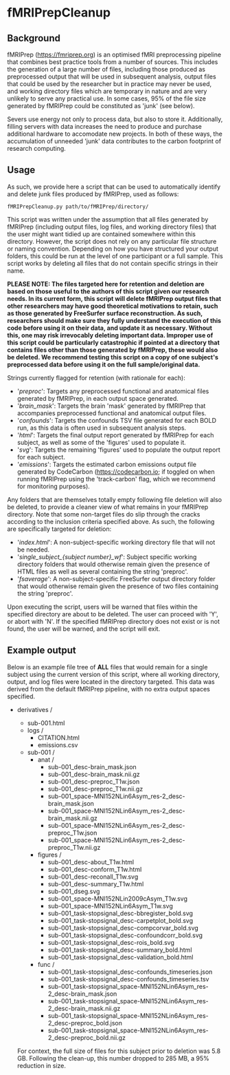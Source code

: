 # fMRIPrepCleanup

## Background

fMRIPrep (https://fmriprep.org) is an optimised fMRI preprocessing pipeline that combines best practice tools from a number of sources. This includes the generation of a large number of files, including those produced as preprocessed output that will be used in subsequent analysis, output files that could be used by the researcher but in practice may never be used, and working directory files which are temporary in nature and are very unlikely to serve any practical use. In some cases, 95% of the file size generated by fMRIPrep could be constituted as 'junk' (see below).

Severs use energy not only to process data, but also to store it. Additionally, filling servers with data increases the need to produce and purchase additional hardware to accomodate new projects. In both of these ways, the accumulation of unneeded 'junk' data contributes to the carbon footprint of research computing.

## Usage

As such, we provide here a script that can be used to automatically identify and delete junk files produced by fMRIPrep, used as follows:

```
fMRIPrepCleanup.py path/to/fMRIPrep/directory/
```

This script was written under the assumption that all files generated by fMRIPrep (including output files, log files, and working directory files) that the user might want tidied up are contained somewhere within this directory. However, the script does not rely on any particular file structure or naming convention. Depending on how you have structured your output folders, this could be run at the level of one participant or a full sample. This script works by deleting all files that do not contain specific strings in their name.

**PLEASE NOTE: The files targeted here for retention and deletion are based on those useful to the authors of this script given our research needs. In its current form, this script will delete fMRIPrep output files that other researchers may have good theoretical motivations to retain, such as those generated by FreeSurfer surface reconstruction. As such, researchers should make sure they fully understand the execution of this code before using it on their data, and update it as necessary. Without this, one may risk irrevocably deleting important data. Improper use of this script could be particularly catastrophic if pointed at a directory that contains files other than those generated by fMRIPrep, these would also be deleted. We recommend testing this script on a copy of one subject's preprocessed data before using it on the full sample/original data.**

Strings currently flagged for retention (with rationale for each):

- '*preproc*': Targets any preprocessed functional and anatomical files generated by fMRIPrep, in each output space generated.
- '*brain_mask*': Targets the brain 'mask' generated by fMRIPrep that accompanies preprocessed functional and anatomical output files.
- '*confounds*': Targets the confounds TSV file generated for each BOLD run, as this data is often used in subsequent analysis steps.
- '*html*': Targets the final output report generated by fMRIPrep for each subject, as well as some of the 'figures' used to populate it.
- '*svg*': Targets the remaining 'figures' used to populate the output report for each subject.
- '*emissions*': Targets the estimated carbon emissions output file generated by CodeCarbon (https://codecarbon.io; if toggled on when running fMRIPrep using the 'track-carbon' flag, which we recommend for monitoring purposes).

Any folders that are themselves totally empty following file deletion will also be deleted, to provide a cleaner view of what remains in your fMRIPrep directory. Note that some non-target files do slip through the cracks according to the inclusion criteria specified above. As such, the following are specifically targeted for deletion:

- '*index.html*': A non-subject-specific working directory file that will not be needed.
- '*single_subject_{subject number}_wf*': Subject specific working directory folders that would otherwise remain given the presence of HTML files as well as several containing the string 'preproc'.
- '*fsaverage*': A non-subject-specific FreeSurfer output directory folder that would otherwise remain given the presence of two files containing the string 'preproc'.

Upon executing the script, users will be warned that files within the specified directory are about to be deleted. The user can proceed with 'Y', or abort with 'N'. If the specified fMRIPrep directory does not exist or is not found, the user will be warned, and the script will exit.

## Example output

Below is an example file tree of **ALL** files that would remain for a single subject using the current version of this script, where all working directory, output, and log files were located in the directory targeted. This data was derived from the default fMRIPrep pipeline, with no extra output spaces specified.

* derivatives /
  * sub-001.html
  * logs /
    * CITATION.html
    * emissions.csv
  * sub-001 /
    * anat /
      * sub-001_desc-brain_mask.json
      * sub-001_desc-brain_mask.nii.gz
      * sub-001_desc-preproc_T1w.json
      * sub-001_desc-preproc_T1w.nii.gz
      * sub-001_space-MNI152NLin6Asym_res-2_desc-brain_mask.json
      * sub-001_space-MNI152NLin6Asym_res-2_desc-brain_mask.nii.gz
      * sub-001_space-MNI152NLin6Asym_res-2_desc-preproc_T1w.json
      * sub-001_space-MNI152NLin6Asym_res-2_desc-preproc_T1w.nii.gz
    * figures /
      * sub-001_desc-about_T1w.html
      * sub-001_desc-conform_T1w.html
      * sub-001_desc-reconall_T1w.svg
      * sub-001_desc-summary_T1w.html
      * sub-001_dseg.svg
      * sub-001_space-MNI152NLin2009cAsym_T1w.svg
      * sub-001_space-MNI152NLin6Asym_T1w.svg
      * sub-001_task-stopsignal_desc-bbregister_bold.svg
      * sub-001_task-stopsignal_desc-carpetplot_bold.svg
      * sub-001_task-stopsignal_desc-compcorvar_bold.svg
      * sub-001_task-stopsignal_desc-confoundcorr_bold.svg
      * sub-001_task-stopsignal_desc-rois_bold.svg
      * sub-001_task-stopsignal_desc-summary_bold.html
      * sub-001_task-stopsignal_desc-validation_bold.html
    * func /
      * sub-001_task-stopsignal_desc-confounds_timeseries.json
      * sub-001_task-stopsignal_desc-confounds_timeseries.tsv
      * sub-001_task-stopsignal_space-MNI152NLin6Asym_res-2_desc-brain_mask.json
      * sub-001_task-stopsignal_space-MNI152NLin6Asym_res-2_desc-brain_mask.nii.gz
      * sub-001_task-stopsignal_space-MNI152NLin6Asym_res-2_desc-preproc_bold.json
      * sub-001_task-stopsignal_space-MNI152NLin6Asym_res-2_desc-preproc_bold.nii.gz

  For context, the full size of files for this subject prior to deletion was 5.8 GB. Following the clean-up, this number dropped to 285 MB, a 95% reduction in size.
